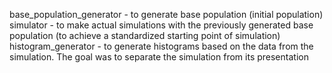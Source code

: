 base_population_generator - to generate base population (initial population)
simulator - to make actual simulations with the previously generated base population (to achieve a standardized starting point of simulation)
histogram_generator - to generate histograms based on the data from the simulation. The goal was to separate the simulation from its presentation
